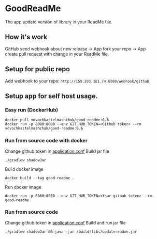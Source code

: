 # GoodReadMe
The app update version of library in your ReadMe file.

## How it's work
GitHub send webhook about new release -> App fork your repo -> App create pull request with change in your ReadMe file.

## Setup for public repo
Add webhook to your repo:
`http://159.203.181.74:8080/webhook/github`

## Setup app for self host usage.
### Easy run (DockerHub)
```shell script
docker pull vovochkastelmashchuk/good-readme:0.6
docker run -p 8080:8080 --env GIT_HUB_TOKEN=<Github token> --rm vovochkastelmashchuk/good-readme:0.6
```

### Run from source code with docker
Change github.token in [application.conf](resources/application.conf)
Build jar file
```shell script
./gradlew shadowJar 
```
Build docker image
```shell script
docker build --tag good-readme .
```
Run docker image
```shell script
docker run -p 8080:8080 --env GIT_HUB_TOKEN=<Your github token> --rm good-readme
```

### Run from source code
Change github.token in [application.conf](resources/application.conf)
Build and run jar file
```shell script
./gradlew shadowJar && java -jar /build/libs/updatereadme.jar 
```
  

